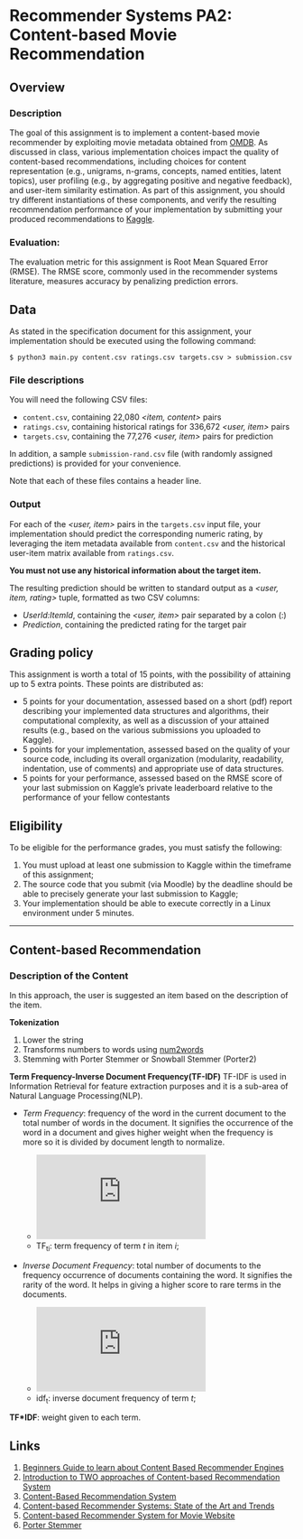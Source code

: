 # Recommender Systems PA2: Content-based Movie Recommendation

## Overview

### Description

The goal of this assignment is to implement a content-based movie recommender by exploiting movie metadata obtained from [OMDB](http://omdbapi.com/). As discussed in class, various implementation choices impact the quality of content-based recommendations, including choices for content representation (e.g., unigrams, n-grams, concepts, named entities, latent topics), user profiling (e.g., by aggregating positive and negative feedback), and user-item similarity estimation. As part of this assignment, you should try different instantiations of these components, and verify the resulting recommendation performance of your implementation by submitting your produced recommendations to [Kaggle](https://www.kaggle.com/t/9f681ccc0e6c42a4b7a49e491f570a72).

### Evaluation:
The evaluation metric for this assignment is Root Mean Squared Error (RMSE). The RMSE score, commonly used in the recommender systems literature, measures accuracy by penalizing prediction errors.


## Data

As stated in the specification document for this assignment, your implementation should be executed using the following command:

``` $ python3 main.py content.csv ratings.csv targets.csv > submission.csv ```

### File descriptions
You will need the following CSV files:

- `content.csv`, containing 22,080 _<item, content>_ pairs
- `ratings.csv`, containing historical ratings for 336,672 _<user, item>_ pairs
- `targets.csv`, containing the 77,276 _<user, item>_ pairs for prediction

In addition, a sample `submission-rand.csv` file (with randomly assigned predictions) is provided for your convenience.

Note that each of these files contains a header line.

### Output
For each of the *<user, item>* pairs in the `targets.csv` input file, your implementation should predict the corresponding numeric rating, by leveraging the item metadata available from `content.csv` and the historical user-item matrix available from `ratings.csv`. 

**You must not use any historical information about the target item.**

The resulting prediction should be written to standard output as a *<user, item, rating>* tuple, formatted as two CSV columns:
- _UserId:ItemId_, containing the *<user, item>* pair separated by a colon (:)
- _Prediction_, containing the predicted rating for the target pair

## Grading policy
This assignment is worth a total of 15 points, with the possibility of attaining up to 5 extra points. These points are distributed as:
* 5 points for your documentation, assessed based on a short (pdf) report describing your implemented data structures and algorithms, their computational complexity, as well as a discussion of your attained results (e.g.,
based on the various submissions you uploaded to Kaggle).
* 5 points for your implementation, assessed based on the quality of your source code, including its overall organization (modularity, readability, indentation, use of comments) and appropriate use of data structures.
* 5 points for your performance, assessed based on the RMSE score of your last submission on Kaggle’s private leaderboard relative to the performance of your fellow contestants

## Eligibility

To be eligible for the performance grades, you must satisfy the following:
1. You must upload at least one submission to Kaggle within the timeframe of this assignment;
2. The source code that you submit (via Moodle) by the deadline should be able to precisely generate your last submission to Kaggle;
3. Your implementation should be able to execute correctly in a Linux environment under 5 minutes.

---

## Content-based Recommendation

### Description of the Content
In this approach, the user is suggested an item based on the description of the item.

**Tokenization**
1. Lower the string
1. Transforms numbers to words using [num2words](https://github.com/savoirfairelinux/num2words)
1. Stemming with Porter Stemmer or Snowball Stemmer (Porter2)

**Term Frequency-Inverse Document Frequency(TF-IDF)** TF-IDF is used in Information Retrieval for feature extraction purposes and it is a sub-area of Natural Language Processing(NLP). 

- _Term Frequency_: frequency of the word in the current document to the total number of words in the document. It signifies the occurrence of the word in a document and gives higher weight when the frequency is more so it is divided by document length to normalize.
  - ![\Large tf](https://latex.codecogs.com/svg.latex?TF%28f%29%20%3D%20%5Cfrac%7B%5Ctext%7BFrequency%20occurance%20of%20term%20t%20in%20document%7D%7D%7B%5Ctext%7BTotal%20number%20of%20terms%20in%20document%7D%7D)
  - TF<sub>ti</sub>: term frequency of term _t_ in item _i_;
  
- _Inverse Document Frequency_: total number of documents to the frequency occurrence of documents containing the word. It signifies the rarity of the word. It helps in giving a higher score to rare terms in the documents. 
  - ![\Large idf](https://latex.codecogs.com/svg.latex?IDF%28t%29%20%3D%20%5Clog%20%5Cleft%20%28%20%5Cfrac%7B%5Ctext%7BTotal%20number%20of%20documents%7D%7D%7B%5Ctext%7BNumber%20of%20documents%20containing%20term%20t%7D%7D%20%5Cright%20%29)
  - idf<sub>t</sub>: inverse document frequency of term _t_;

__TF\*IDF__: weight given to each term.



## Links

1. [Beginners Guide to learn about Content Based Recommender Engines](https://www.analyticsvidhya.com/blog/2015/08/beginners-guide-learn-content-based-recommender-systems/)
1. [Introduction to TWO approaches of Content-based Recommendation System](https://towardsdatascience.com/introduction-to-two-approaches-of-content-based-recommendation-system-fc797460c18c)
1. [Content-Based Recommendation System](https://medium.com/@bindhubalu/content-based-recommender-system-4db1b3de03e7)
1. [Content-based Recommender Systems: State of the Art and Trends](https://www.researchgate.net/publication/226098747_Content-based_Recommender_Systems_State_of_the_Art_and_Trends)
1. [Content-based Recommender System for Movie Website](https://www.diva-portal.org/smash/get/diva2:935353/FULLTEXT02.pdf)
1. [Porter Stemmer](https://tartarus.org/martin/PorterStemmer/)